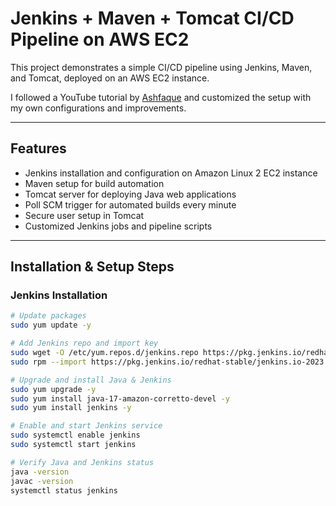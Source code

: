 # Jenkins + Maven + Tomcat CI/CD Pipeline on AWS EC2

This project demonstrates a simple CI/CD pipeline using Jenkins, Maven, and Tomcat, deployed on an AWS EC2 instance.

I followed a YouTube tutorial by [Ashfaque](https://github.com/Ashfaque-9x) and customized the setup with my own configurations and improvements.

---

## Features

- Jenkins installation and configuration on Amazon Linux 2 EC2 instance
- Maven setup for build automation
- Tomcat server for deploying Java web applications
- Poll SCM trigger for automated builds every minute
- Secure user setup in Tomcat
- Customized Jenkins jobs and pipeline scripts

---

## Installation & Setup Steps

### Jenkins Installation

```bash
# Update packages
sudo yum update -y

# Add Jenkins repo and import key
sudo wget -O /etc/yum.repos.d/jenkins.repo https://pkg.jenkins.io/redhat-stable/jenkins.repo
sudo rpm --import https://pkg.jenkins.io/redhat-stable/jenkins.io-2023.key

# Upgrade and install Java & Jenkins
sudo yum upgrade -y
sudo yum install java-17-amazon-corretto-devel -y
sudo yum install jenkins -y

# Enable and start Jenkins service
sudo systemctl enable jenkins
sudo systemctl start jenkins

# Verify Java and Jenkins status
java -version
javac -version
systemctl status jenkins
